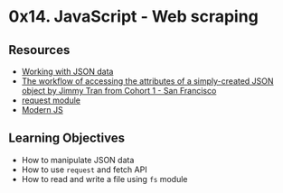 # 0x14. JavaScript - Web scraping


## Resources

-   [Working with JSON data](https://intranet.hbtn.io/rltoken/RmDpb2gJfPrMar05QdxYvw "Working with JSON data")
-   [The workflow of accessing the attributes of a simply-created JSON object by Jimmy Tran from Cohort 1 - San Francisco](https://intranet.hbtn.io/rltoken/ibqGcS_YNbtWO8nPIlM2Ug "The workflow of accessing the attributes of a simply-created JSON object by Jimmy Tran from Cohort 1 - San Francisco")
-   [request module](https://intranet.hbtn.io/rltoken/9L4UYvlIwDVDoObD7zpJZQ "request module")
-   [Modern JS](https://intranet.hbtn.io/rltoken/Zf5LCjoTEuIXWWxoH_dGVQ "Modern JS")

## Learning Objectives

-   How to manipulate JSON data
-   How to use `request` and fetch API
-   How to read and write a file using `fs` module

